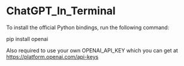 # ChatGPT_In_Terminal

To install the official Python bindings, run the following command:

pip install openai

Also required to use your own OPENAI_API_KEY which you can get at https://platform.openai.com/api-keys
